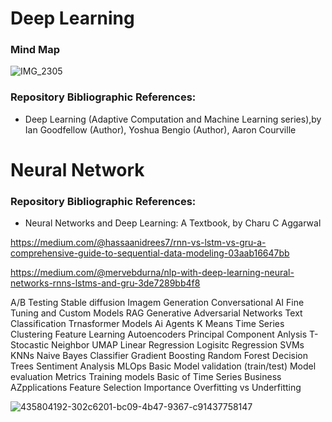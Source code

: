 # Deep Learning

### Mind Map
![IMG_2305](https://github.com/user-attachments/assets/a5293786-1ab6-4893-8e7d-9de964db1d37)

### Repository Bibliographic References:
- Deep Learning (Adaptive Computation and Machine Learning series),by Ian Goodfellow (Author), Yoshua Bengio (Author), Aaron Courville

# Neural Network

### Repository Bibliographic References:
- Neural Networks and Deep Learning: A Textbook, by Charu C Aggarwal

https://medium.com/@hassaanidrees7/rnn-vs-lstm-vs-gru-a-comprehensive-guide-to-sequential-data-modeling-03aab16647bb

https://medium.com/@mervebdurna/nlp-with-deep-learning-neural-networks-rnns-lstms-and-gru-3de7289bb4f8


A/B Testing
Stable diffusion
Imagem Generation
Conversational AI
Fine Tuning and Custom
Models
RAG
Generative Adversarial Networks
Text Classification
Trnasformer Models
Ai Agents
K Means 
Time Series Clustering 
Feature Learning 
Autoencoders
Principal Component Anlysis
T-Stocastic Neighbor
UMAP
Linear Regression
Logisitc Regression
SVMs 
KNNs
Naive Bayes Classifier
Gradient Boosting
Random Forest
Decision Trees
Sentiment Analysis
MLOps Basic
Model validation (train/test)
Model evaluation Metrics
Training models
Basic of Time Series
Business AZpplications
Feature Selection Importance
Overfitting vs Underfitting

![435804192-302c6201-bc09-4b47-9367-c91437758147](https://github.com/user-attachments/assets/ab790343-3ce1-426b-9a26-a4c52a3da5c6)

